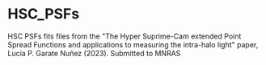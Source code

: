 # HSC_PSFs
HSC PSFs fits files from the "The Hyper Suprime-Cam extended Point Spread Functions and applications to measuring the intra-halo light" paper, Lucía P. Garate Nuñez (2023). Submitted to MNRAS
